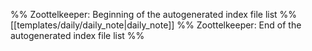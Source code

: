 %% Zoottelkeeper: Beginning of the autogenerated index file list  %%
 [[templates/daily/daily_note|daily_note]]
%% Zoottelkeeper: End of the autogenerated index file list  %%
